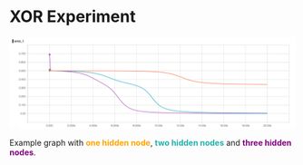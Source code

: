 # XOR Experiment

<p align="center">
  <img src="../images/graph.png">
</p>
Example graph with <b style='color:orange'>one hidden node</b>, <b style='color:LightSeaGreen'>two hidden nodes</b> and <b style='color:purple'>three hidden nodes</b>.

